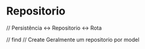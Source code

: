 # Repositorio
// Persistência <-> Repositorio <-> Rota

// find
// Create
Geralmente um repositorio por model
